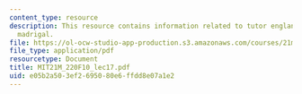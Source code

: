```yaml
---
content_type: resource
description: This resource contains information related to tutor england / the elizabethan
  madrigal.
file: https://ol-ocw-studio-app-production.s3.amazonaws.com/courses/21m-220-early-music-fall-2010/e05b2a503ef2695080e6ffdd8e07a1e2_MIT21M_220F10_lec17.pdf
file_type: application/pdf
resourcetype: Document
title: MIT21M_220F10_lec17.pdf
uid: e05b2a50-3ef2-6950-80e6-ffdd8e07a1e2
---
```

